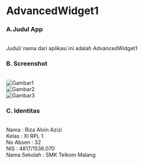 # AdvancedWidget1

### A.Judul App
<br> Judul/ nama dari aplikasi ini adalah AdvancedWidget1

### B. Screenshot
<br>![Gambar1](https://github.com/rizaalvinazizi1234/AdvancedWidget1/blob/master/AdvancedWidget1.JPG)
<br>![Gambar2](https://github.com/rizaalvinazizi1234/AdvancedWidget1/blob/master/AdvancedWidget1a.JPG)
<br>![Gambar3](https://github.com/rizaalvinazizi1234/AdvancedWidget1/blob/master/AdvancedWidget1b.JPG)

### C. Identitas
<br>Nama : Riza Alvin Azizi
<br>Kelas : XI RPL 1
<br>No Absen : 32
<br>NIS : 4817/1536.070
<br>Nama Sekolah : SMK Telkom Malang
